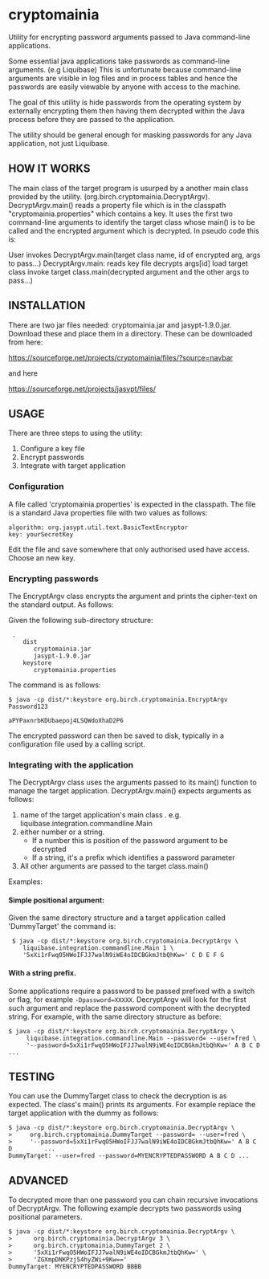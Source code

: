 cryptomainia
============

Utility for encrypting password arguments passed to Java command-line applications.

Some essential java applications take passwords as command-line arguments. 
(e.g Liquibase) This is unfortunate because command-line arguments are visible
in log files and in process tables and hence the passwords are easily viewable
by anyone with access to the machine. 
 
The goal of this utility is hide passwords from the operating system by externally
encrypting them then having them decrypted within the Java process before they
 are passed to the application. 
 
The utility should be general enough for masking passwords for any Java 
application, not just Liquibase.
 
HOW IT WORKS
------------

The main class of the target program is usurped by a another main class provided 
by the utility. (org.birch.cryptomainia.DecryptArgv). DecryptArgv.main() reads 
a property file which is in the classpath "cryptomainia.properties" which contains 
a key. It uses the first two command-line arguments to identify the target class 
whose main() is to be called and the encrypted argument which is decrypted. In 
pseudo code this is:

   User invokes DecryptArgv.main(target class name, id of encrypted arg, args to pass...)
   DecryptArgv.main:
      reads key file 
      decrypts args[id]
      load target class
      invoke target class.main(decrypted argument and the other args to pass...)

INSTALLATION
------------

There are two jar files needed: cryptomainia.jar and jasypt-1.9.0.jar. Download these and 
place them in a directory. These can be downloaded from here:

   https://sourceforge.net/projects/cryptomainia/files/?source=navbar

and here

   https://sourceforge.net/projects/jasypt/files/

USAGE
------------

There are three steps to using the utility:

1. Configure a key file
2. Encrypt passwords
3. Integrate with target application

### Configuration

A file called 'cryptomainia.properties' is expected in the classpath. The file 
is a standard Java properties file with two values as follows:

    algorithm: org.jasypt.util.text.BasicTextEncryptor  
    key: yourSecretKey  

Edit the file and save somewhere that only authorised used have access. Choose an new key.

### Encrypting passwords

The EncryptArgv class encrypts the argument and prints
the cipher-text on the standard output. As follows:

Given the following sub-directory structure:
 
     .
        dist
           cryptomainia.jar
           jasypt-1.9.0.jar
        keystore
           cryptomainia.properties

The command is as follows:

    $ java -cp dist/*:keystore org.birch.cryptomainia.EncryptArgv Password123 
    
    aPYPaxnrbKDUbaepoj4LSQWdoXhaD2P6

The encrypted password can then be saved to disk, typically in a configuration file used by a calling script.

### Integrating with the application

The DecryptArgv class uses the arguments passed to its main() function to manage the
target application.  DecryptArgv.main() expects arguments as follows:

1. name of the target application's main class . e.g. liquibase.integration.commandline.Main
2. either number or a string. 
     * If a number this is position of the password argument to be decrypted
     * If a string, it's a prefix which identifies a password parameter
3.  All other arguments are passed to the target class.main() 
 
 Examples:
 
#### Simple positional argument:
 
 Given the same  directory structure and a target application called 'DummyTarget' the command is:
 
     $ java -cp dist/*:keystore org.birch.cryptomainia.DecryptArgv \
        liquibase.integration.commandline.Main 1 \
        '5xXi1rFwqO5HWoIFJJ7walN9iWE4oIDCBGkmJtbQhKw=' C D E F G
 
#### With a string prefix. 

Some applications require a password to be passed prefixed with a switch or flag, for example `-Dpassword=XXXXX`. DecryptArgv will look for the first such argument and replace the password component with the decrypted string. For example, with the same directory structure as before:

    $ java -cp dist/*:keystore org.birch.cryptomainia.DecryptArgv \
         liquibase.integration.commandline.Main --password= --user=fred \
         '--password=5xXi1rFwqO5HWoIFJJ7walN9iWE4oIDCBGkmJtbQhKw=' A B C D ...
   
TESTING
------------

You can use the DummyTarget class to check the decryption is as expected. The class's main() prints its arguments. For example replace the target application with the dummy as follows:

    $ java -cp dist/*:keystore org.birch.cryptomainia.DecryptArgv \
    >     org.birch.cryptomainia.DummyTarget --password= --user=fred \
    >     '--password=5xXi1rFwqO5HWoIFJJ7walN9iWE4oIDCBGkmJtbQhKw=' A B C D         ...
    DummyTarget: --user=fred --password=MYENCRYPTEDPASSWORD A B C D ... 

ADVANCED
------------

To decrypted more than one password you can chain recursive invocations
of DecryptArgv. The following example decrypts two passwords using positional parameters.
 
    $ java -cp dist/*:keystore org.birch.cryptomainia.DecryptArgv \
    >      org.birch.cryptomainia.DecryptArgv 3 \
    >      org.birch.cryptomainia.DummyTarget 2 \
    >      '5xXi1rFwqO5HWoIFJJ7walN9iWE4oIDCBGkmJtbQhKw=' \
    >      'ZGXmpDNKPzj54hyZWi+9Kw==' 
    DummyTarget: MYENCRYPTEDPASSWORD BBBB

